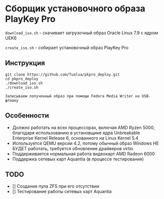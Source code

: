 # Сборщик установочного образа PlayKey Pro

`download_iso.sh` - скачивает загрузочный образ Oracle Linux 7.9 с ядром UEK6

`create_iso.sh` - собирает установочный образ PlayKey Pro

## Инструкция

    git clone https://github.com/Tualua/pkpro_deploy.git
    cd pkpro_deploy
    ./download_iso.sh
    ./create_iso.sh

    Записываем полученный образ при помощи Fedora Media Writer на USB-флэшку

## Особенности

- Должно работать на всех процессорах, включая AMD Ryzen 5000, благодаря использованию в установщике ядра Unbreakable Enterprise Kernel Release 6, основанного на Linux Kernel 5.4
- Используется QEMU версии 4.2, потому обычный образ Windows НЕ БУДЕТ работать, требуется обновление драйверов virtio
- Поддерживается нормальная работа видеокарт AMD Radeon 6000
- Поддержка сетевых карт Aquantia (в процессе тестирования)

## TODO

- [] Создание пула ZFS при его отсутствии
- [] Тестирование работы сетевых карт Aquantia

